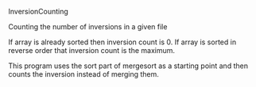 InversionCounting

Counting the number of inversions in a given file

If array is already sorted then inversion count is 0. If array is sorted in reverse order that inversion count is the maximum. 
 
 This program uses the sort part of mergesort as a starting point and then counts the inversion instead of merging them.
